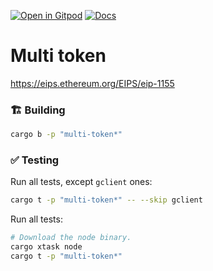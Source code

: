 [![Open in Gitpod](https://img.shields.io/badge/Open_in-Gitpod-white?logo=gitpod)](https://gitpod.io/#FOLDER=multi-token/https://github.com/gear-foundation/dapps)
[![Docs](https://img.shields.io/github/actions/workflow/status/gear-foundation/dapps/contracts-docs.yml?logo=rust&label=docs)](https://dapps.gear.rs/multi_token_io)

# Multi token

https://eips.ethereum.org/EIPS/eip-1155

### 🏗️ Building

```sh
cargo b -p "multi-token*"
```

### ✅ Testing

Run all tests, except `gclient` ones:
```sh
cargo t -p "multi-token*" -- --skip gclient
```

Run all tests:
```sh
# Download the node binary.
cargo xtask node
cargo t -p "multi-token*"
```
